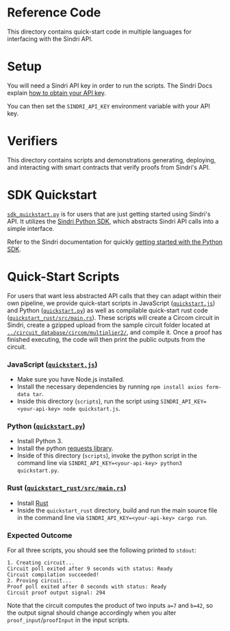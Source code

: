 # Reference Code
This directory contains quick-start code in multiple languages for interfacing with the Sindri API.

# Setup
You will need a Sindri API key in order to run the scripts.
The Sindri Docs explain [how to obtain your API key](https://sindri.app/docs/topic-guides/access-management/#api-authentication).

You can then set the `SINDRI_API_KEY` environment variable with your API key.

# Verifiers

This directory contains scripts and demonstrations generating, deploying, and interacting with smart contracts that verify proofs from Sindri's API.

# SDK Quickstart

[`sdk_quickstart.py`](./sdk_quickstart.py) is for users that are just getting started using Sindri's API.
It utilizes the [Sindri Python SDK](https://pypi.org/project/sindri/), which abstracts Sindri API calls into a simple interface.

Refer to the Sindri documentation for quickly [getting started with the Python SDK](https://sindri.app/docs/getting-started/python-sdk/).

# Quick-Start Scripts

For users that want less abstracted API calls that they can adapt within their own pipeline, we provide quick-start scripts in JavaScript ([`quickstart.js`](./quickstart.js)) and Python ([`quickstart.py`](./quickstart.py)) as well as compilable quick-start rust code ([`quickstart_rust/src/main.rs`](./quickstart_rust/src/main.rs)).
These scripts will create a Circom circuit in Sindri, create a gzipped upload from the sample circuit folder located at [`../circuit_database/circom/multiplier2/`](../circuit_database/circom/multiplier2/), and compile it.
Once a proof has finished executing, the code will then print the public outputs from the circuit.

### JavaScript ([`quickstart.js`](./quickstart.js))

- Make sure you have Node.js installed.
- Install the necessary dependencies by running `npm install axios form-data tar`.
- Inside this directory (`scripts`), run the script using `SINDRI_API_KEY=<your-api-key> node quickstart.js`.

### Python ([`quickstart.py`](./quickstart.py))

- Install Python 3.
- Install the python [requests library](https://pypi.org/project/requests/).
- Inside of this directory (`scripts`), invoke the python script in the command line via `SINDRI_API_KEY=<your-api-key> python3 quickstart.py`.

### Rust ([`quickstart_rust/src/main.rs`](./quickstart_rust/src/main.rs))

- Install [Rust](https://doc.rust-lang.org/cargo/getting-started/installation.html)
- Inside the `quickstart_rust` directory, build and run the main source file in the command line via `SINDRI_API_KEY=<your-api-key> cargo run`.

### Expected Outcome

For all three scripts, you should see the following printed to `stdout`:

```
1. Creating circuit...
Circuit poll exited after 9 seconds with status: Ready
Circuit compilation succeeded!
2. Proving circuit...
Proof poll exited after 0 seconds with status: Ready
Circuit proof output signal: 294
```

Note that the circuit computes the product of two inputs `a=7` and `b=42`, so the output signal should change accordingly when you alter `proof_input`/`proofInput` in the input scripts.
